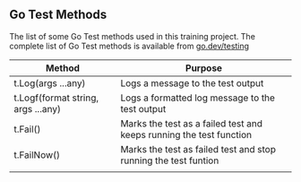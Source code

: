 ## Go Test Methods 

The list of some Go Test methods used in this training project. 
The complete list of Go Test methods is available from [go.dev/testing](https://pkg.go.dev/testing#pkg-index)

| Method                             | Purpose                                                             |
| ---------------------------------- | ------------------------------------------------------------------- |
| t.Log(args ...any)                 | Logs a message to the test output                                   |
| t.Logf(format string, args ...any) | Logs a formatted log message to the test output                     |
| t.Fail()                           | Marks the test as a failed test and keeps running the test function |
| t.FailNow()                        | Marks the test as failed test and stop running the test funtion     |
|                                    |